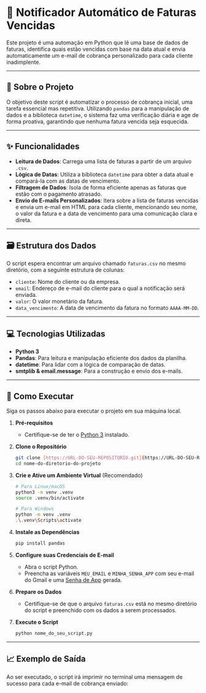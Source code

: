 # 📨 Notificador Automático de Faturas Vencidas

Este projeto é uma automação em Python que lê uma base de dados de faturas, identifica quais estão vencidas com base na data atual e envia automaticamente um e-mail de cobrança personalizado para cada cliente inadimplente.

---

## 📄 Sobre o Projeto

O objetivo deste script é automatizar o processo de cobrança inicial, uma tarefa essencial mas repetitiva. Utilizando `pandas` para a manipulação de dados e a biblioteca `datetime`, o sistema faz uma verificação diária e age de forma proativa, garantindo que nenhuma fatura vencida seja esquecida.

---

## ✨ Funcionalidades

-   **Leitura de Dados**: Carrega uma lista de faturas a partir de um arquivo `.csv`.
-   **Lógica de Datas**: Utiliza a biblioteca `datetime` para obter a data atual e compará-la com as datas de vencimento.
-   **Filtragem de Dados**: Isola de forma eficiente apenas as faturas que estão com o pagamento atrasado.
-   **Envio de E-mails Personalizados**: Itera sobre a lista de faturas vencidas e envia um e-mail em HTML para cada cliente, mencionando seu nome, o valor da fatura e a data de vencimento para uma comunicação clara e direta.

---

## 🗃️ Estrutura dos Dados

O script espera encontrar um arquivo chamado `faturas.csv` no mesmo diretório, com a seguinte estrutura de colunas:

-   `cliente`: Nome do cliente ou da empresa.
-   `email`: Endereço de e-mail do cliente para o qual a notificação será enviada.
-   `valor`: O valor monetário da fatura.
-   `data_vencimento`: A data de vencimento da fatura no formato `AAAA-MM-DD`.

---

## 💻 Tecnologias Utilizadas

-   **Python 3**
-   **Pandas**: Para leitura e manipulação eficiente dos dados da planilha.
-   **datetime**: Para lidar com a lógica de comparação de datas.
-   **smtplib & email.message**: Para a construção e envio dos e-mails.

---

## 🚀 Como Executar

Siga os passos abaixo para executar o projeto em sua máquina local.

1.  **Pré-requisitos**
    -   Certifique-se de ter o [Python 3](https://www.python.org/downloads/) instalado.

2.  **Clone o Repositório**
    ```bash
    git clone [https://URL-DO-SEU-REPOSITORIO.git](https://URL-DO-SEU-REPOSITORIO.git)
    cd nome-do-diretorio-do-projeto
    ```

3.  **Crie e Ative um Ambiente Virtual** (Recomendado)
    ```bash
    # Para Linux/macOS
    python3 -m venv .venv
    source .venv/bin/activate

    # Para Windows
    python -m venv .venv
    .\.venv\Scripts\activate
    ```

4.  **Instale as Dependências**
    ```bash
    pip install pandas
    ```

5.  **Configure suas Credenciais de E-mail**
    -   Abra o script Python.
    -   Preencha as variáveis `MEU_EMAIL` e `MINHA_SENHA_APP` com seu e-mail do Gmail e uma [Senha de App](https://support.google.com/accounts/answer/185833) gerada.

6.  **Prepare os Dados**
    -   Certifique-se de que o arquivo `faturas.csv` está no mesmo diretório do script e preenchido com os dados a serem processados.

7.  **Execute o Script**
    ```bash
    python nome_do_seu_script.py
    ```

---

## 📈 Exemplo de Saída

Ao ser executado, o script irá imprimir no terminal uma mensagem de sucesso para cada e-mail de cobrança enviado:
